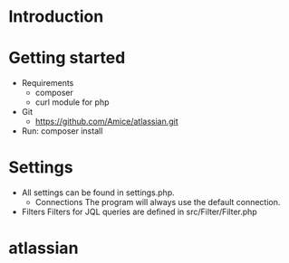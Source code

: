 # Introduction

# Getting started

  * Requirements
    - composer
    - curl module for php
  * Git
    - https://github.com/Amice/atlassian.git
  * Run: composer install

# Settings

  * All settings can be found in settings.php.
    - Connections
      The program will always use the default connection.
  * Filters
    Filters for JQL queries are defined in src/Filter/Filter.php
# atlassian
